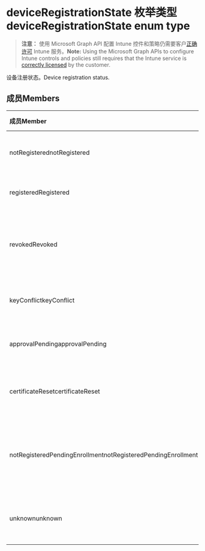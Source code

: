 # <a name="deviceregistrationstate-enum-type"></a><span data-ttu-id="82bf3-101">deviceRegistrationState 枚举类型</span><span class="sxs-lookup"><span data-stu-id="82bf3-101">deviceRegistrationState enum type</span></span>

> <span data-ttu-id="82bf3-102">**注意：** 使用 Microsoft Graph API 配置 Intune 控件和策略仍需要客户[正确许可](https://go.microsoft.com/fwlink/?linkid=839381) Intune 服务。</span><span class="sxs-lookup"><span data-stu-id="82bf3-102">**Note:** Using the Microsoft Graph APIs to configure Intune controls and policies still requires that the Intune service is [correctly licensed](https://go.microsoft.com/fwlink/?linkid=839381) by the customer.</span></span>

<span data-ttu-id="82bf3-103">设备注册状态。</span><span class="sxs-lookup"><span data-stu-id="82bf3-103">Device registration status.</span></span>
## <a name="members"></a><span data-ttu-id="82bf3-104">成员</span><span class="sxs-lookup"><span data-stu-id="82bf3-104">Members</span></span>
|<span data-ttu-id="82bf3-105">成员</span><span class="sxs-lookup"><span data-stu-id="82bf3-105">Member</span></span>|<span data-ttu-id="82bf3-106">值</span><span class="sxs-lookup"><span data-stu-id="82bf3-106">Value</span></span>|<span data-ttu-id="82bf3-107">说明</span><span class="sxs-lookup"><span data-stu-id="82bf3-107">Description</span></span>|
|:---|:---|:---|
|<span data-ttu-id="82bf3-108">notRegistered</span><span class="sxs-lookup"><span data-stu-id="82bf3-108">notRegistered</span></span>|<span data-ttu-id="82bf3-109">0</span><span class="sxs-lookup"><span data-stu-id="82bf3-109">{0}</span></span>|<span data-ttu-id="82bf3-110">未注册设备。</span><span class="sxs-lookup"><span data-stu-id="82bf3-110">The device is not registered.</span></span>|
|<span data-ttu-id="82bf3-111">registered</span><span class="sxs-lookup"><span data-stu-id="82bf3-111">Registered</span></span>|<span data-ttu-id="82bf3-112">2</span><span class="sxs-lookup"><span data-stu-id="82bf3-112">-2</span></span>|<span data-ttu-id="82bf3-113">已注册设备。</span><span class="sxs-lookup"><span data-stu-id="82bf3-113">The device is registered.</span></span>|
|<span data-ttu-id="82bf3-114">revoked</span><span class="sxs-lookup"><span data-stu-id="82bf3-114">Revoked</span></span>|<span data-ttu-id="82bf3-115">3</span><span class="sxs-lookup"><span data-stu-id="82bf3-115">-3</span></span>|<span data-ttu-id="82bf3-116">已阻止、擦除或停用该设备。</span><span class="sxs-lookup"><span data-stu-id="82bf3-116">The device has been blocked, wiped or retired.</span></span>|
|<span data-ttu-id="82bf3-117">keyConflict</span><span class="sxs-lookup"><span data-stu-id="82bf3-117">keyConflict</span></span>|<span data-ttu-id="82bf3-118">4</span><span class="sxs-lookup"><span data-stu-id="82bf3-118">-4</span></span>|<span data-ttu-id="82bf3-119">设备存在重大冲突。</span><span class="sxs-lookup"><span data-stu-id="82bf3-119">The device has a key conflict.</span></span>|
|<span data-ttu-id="82bf3-120">approvalPending</span><span class="sxs-lookup"><span data-stu-id="82bf3-120">approvalPending</span></span>|<span data-ttu-id="82bf3-121">5</span><span class="sxs-lookup"><span data-stu-id="82bf3-121">-5</span></span>|<span data-ttu-id="82bf3-122">设备处于待审批状态。</span><span class="sxs-lookup"><span data-stu-id="82bf3-122">The device is pending approval.</span></span>|
|<span data-ttu-id="82bf3-123">certificateReset</span><span class="sxs-lookup"><span data-stu-id="82bf3-123">certificateReset</span></span>|<span data-ttu-id="82bf3-124">6</span><span class="sxs-lookup"><span data-stu-id="82bf3-124">-6</span></span>|<span data-ttu-id="82bf3-125">设备证书已被重置。</span><span class="sxs-lookup"><span data-stu-id="82bf3-125">The device certificate has been reset.</span></span>|
|<span data-ttu-id="82bf3-126">notRegisteredPendingEnrollment</span><span class="sxs-lookup"><span data-stu-id="82bf3-126">notRegisteredPendingEnrollment</span></span>|<span data-ttu-id="82bf3-127">7</span><span class="sxs-lookup"><span data-stu-id="82bf3-127">-7</span></span>|<span data-ttu-id="82bf3-128">未注册设备以及待处理注册。</span><span class="sxs-lookup"><span data-stu-id="82bf3-128">The device is not registered and pending enrollment.</span></span>|
|<span data-ttu-id="82bf3-129">unknown</span><span class="sxs-lookup"><span data-stu-id="82bf3-129">unknown</span></span>|<span data-ttu-id="82bf3-130">8</span><span class="sxs-lookup"><span data-stu-id="82bf3-130">-8</span></span>|<span data-ttu-id="82bf3-131">设备注册状态未知。</span><span class="sxs-lookup"><span data-stu-id="82bf3-131">The device registration status is unknown.</span></span>|



